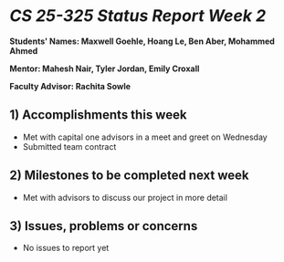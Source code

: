 # *CS 25-325 Status Report Week 2*

**Students' Names: Maxwell Goehle, Hoang Le, Ben Aber, Mohammed Ahmed**

**Mentor: Mahesh Nair, Tyler Jordan, Emily Croxall**

**Faculty Advisor: Rachita Sowle**

## 1) Accomplishments this week ##
   - Met with capital one advisors in a meet and greet on Wednesday
   - Submitted team contract

## 2) Milestones to be completed next week ##
   - Met with advisors to discuss our project in more detail

## 3) Issues, problems or concerns ##
   - No issues to report yet
   



